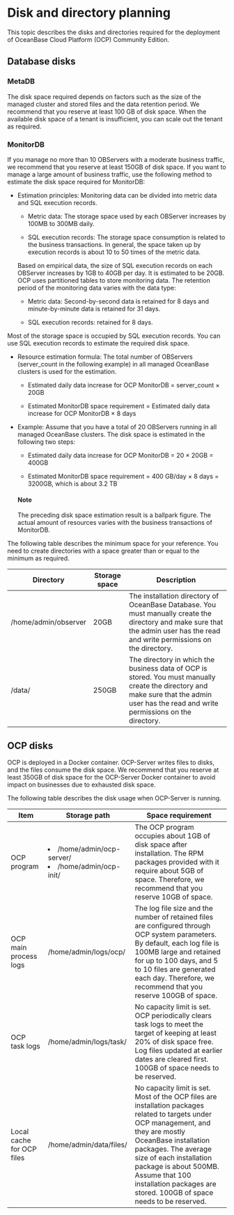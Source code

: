 # Disk and directory planning

This topic describes the disks and directories required for the deployment of OceanBase Cloud Platform (OCP) Community Edition.

## Database disks

### MetaDB

The disk space required depends on factors such as the size of the managed cluster and stored files and the data retention period. We recommend that you reserve at least 100 GB of disk space. When the available disk space of a tenant is insufficient, you can scale out the tenant as required.

### MonitorDB

If you manage no more than 10 OBServers with a moderate business traffic, we recommend that you reserve at least 150GB of disk space. If you want to manage a large amount of business traffic, use the following method to estimate the disk space required for MonitorDB:

* Estimation principles: Monitoring data can be divided into metric data and SQL execution records.

  * Metric data: The storage space used by each OBServer increases by 100MB to 300MB daily.

  * SQL execution records: The storage space consumption is related to the business transactions. In general, the space taken up by execution records is about 10 to 50 times of the metric data.

  Based on empirical data, the size of SQL execution records on each OBServer increases by 1GB to 40GB per day. It is estimated to be 20GB. OCP uses partitioned tables to store monitoring data. The retention period of the monitoring data varies with the data type:
  * Metric data: Second-by-second data is retained for 8 days and minute-by-minute data is retained for 31 days.

  * SQL execution records: retained for 8 days.

Most of the storage space is occupied by SQL execution records. You can use SQL execution records to estimate the required disk space.

* Resource estimation formula: The total number of OBServers (server_count in the following example) in all managed OceanBase clusters is used for the estimation.

  * Estimated daily data increase for OCP MonitorDB = server_count × 20GB

  * Estimated MonitorDB space requirement = Estimated daily data increase for OCP MonitorDB × 8 days

* Example: Assume that you have a total of 20 OBServers running in all managed OceanBase clusters. The disk space is estimated in the following two steps:

  * Estimated daily data increase for OCP MonitorDB = 20 × 20GB = 400GB

  * Estimated MonitorDB space requirement = 400 GB/day × 8 days = 3200GB, which is about 3.2 TB

  <main id="notice" type='explain'>
    <h4>Note</h4>
    <p>The preceding disk space estimation result is a ballpark figure. The actual amount of resources varies with the business transactions of MonitorDB.</p>
  </main>

The following table describes the minimum space for your reference. You need to create directories with a space greater than or equal to the minimum as required.

|      Directory       | Storage space |                                                                                                Description                                                                                                |
|----------------------|---------------|-----------------------------------------------------------------------------------------------------------------------------------------------------------------------------------------------------------|
| /home/admin/observer | 20GB         | The installation directory of OceanBase Database.  You must manually create the directory and make sure that the admin user has the read and write permissions on the directory.          |
| /data/               | 250GB        | The directory in which the business data of OCP is stored.  You must manually create the directory and make sure that the admin user has the read and write permissions on the directory. |

## OCP disks

OCP is deployed in a Docker container. OCP-Server writes files to disks, and the files consume the disk space. We recommend that you reserve at least 350GB of disk space for the OCP-Server Docker container to avoid impact on businesses due to exhausted disk space.

The following table describes the disk usage when OCP-Server is running.

|   **Item**  |  **Storage path**   | **Space requirement** |
|--------|--------------|--------|
| OCP program               | <li> /home/admin/ocp-server/</li><li>   /home/admin/ocp-init/</li>    | The OCP program occupies about 1GB of disk space after installation. The RPM packages provided with it require about 5GB of space. Therefore, we recommend that you reserve 10GB of space.       |
| OCP main process logs     | /home/admin/logs/ocp/   | The log file size and the number of retained files are configured through OCP system parameters.  By default, each log file is 100MB large and retained for up to 100 days, and 5 to 10 files are generated each day. Therefore, we recommend that you reserve 100GB of space.    |
| OCP task logs             | /home/admin/logs/task/    | No capacity limit is set. OCP periodically clears task logs to meet the target of keeping at least 20% of disk space free. Log files updated at earlier dates are cleared first. 100GB of space needs to be reserved.   |
| Local cache for OCP files | /home/admin/data/files/    | No capacity limit is set. Most of the OCP files are installation packages related to targets under OCP management, and they are mostly OceanBase installation packages. The average size of each installation package is about 500MB. Assume that 100 installation packages are stored. 100GB of space needs to be reserved. |
